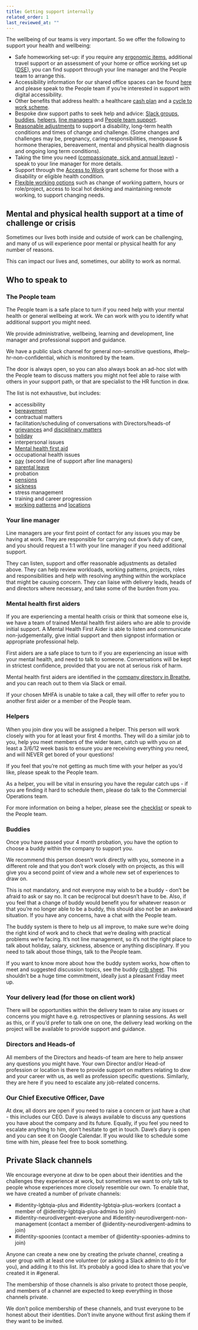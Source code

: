 ```yaml
---
title: Getting support internally
related_order: 1
last_reviewed_at: ""
---
```

The wellbeing of our teams is very important. So we offer the following to support your health and wellbeing:

* Safe homeworking set-up: if you require any [ergonomic items](/staff-handbook/pay-pension-and-benefits/benefits/home-office-equipment/), additional travel support or an assessment of your home or office working set up ([DSE](https://www.hse.gov.uk/msd/dse/)), you can find support through your line manager and the People team to arrange this.
* Accessibility information for our shared office spaces can be found [here](/guides/office-accessibility) and please speak to the People team if you’re interested in support with digital accessibility.
* Other benefits that address health: a healthcare [cash plan](/staff-handbook/pay-pension-and-benefits/benefits/cash-plan/) and a [cycle to work scheme](/staff-handbook/pay-pension-and-benefits/benefits/cycle-to-work-scheme/).
* Bespoke dxw support paths to seek help and advice: [Slack groups](https://docs.google.com/document/d/1rIHYqFdEWSmjkUyScx-tIpoFrICO1hG7-SDnSLOR3JM/edit), [buddies](#buddies), [helpers](#helpers), [line managers](#your-line-manager) and [People team support](#the-people-team).
* [Reasonable adjustments](/staff-handbook/policies-and-procedures/inclusion-diversity-equality/#reasonable-adjustments) to support a disability, long-term health conditions and times of change and challenge. (Some changes and challenges may be, pregnancy, caring responsibilities, menopause & hormone therapies, bereavement, mental and physical health diagnosis and ongoing long term conditions).
* Taking the time you need ([compassionate, sick and annual leave](/staff-handbook/leave/)) - speak to your line manager for more details.
* Support through the [Access to Work](https://www.gov.uk/access-to-work) grant scheme for those with a disability or eligible health condition.
* [Flexible working options](/staff-handbook/flexible-working/) such as change of working pattern, hours or role/project, access to local hot desking and maintaining remote working, to support changing needs.

## Mental and physical health support at a time of challenge or crisis

Sometimes our lives both inside and outside of work can be challenging, and many of us will experience poor mental or physical health for any number of reasons.

This can impact our lives and, sometimes, our ability to work as normal.

## Who to speak to

### The People team

The People team is a safe place to turn if you need help with your mental health or general wellbeing at work. We can work with you to identify what additional support you might need.

We provide administrative, wellbeing, learning and development, line manager and professional support and guidance.

We have a public slack channel for general non-sensitive questions, #help-hr-non-confidential, which is monitored by the team.

The door is always open, so you can also always book an ad-hoc slot with the People team to discuss matters you might not feel able to raise with others in your support path, or that are specialist to the HR function in dxw.

The list is not exhaustive, but includes:

* accessibility
* [bereavement](/staff-handbook/leave/compassionate-leave/)
* contractual matters
* facilitation/scheduling of conversations with Directors/heads-of
* [grievances](/staff-handbook/policies-and-procedures/grievances/) and [disciplinary matters](/staff-handbook/policies-and-procedures/disciplinary-procedure/)
* [holiday](/staff-handbook/leave/holiday/)
* interpersonal issues
* [Mental health first aid](#mental-health-first-aiders)
* occupational health issues
* [pay](/staff-handbook/policies-and-procedures/pay-policy/) (second line of support after line managers)
* [parental leave](/staff-handbook/policies-and-procedures/parental-leave-policy/)
* probation
* [pensions](/staff-handbook/pay-pension-and-benefits/pension/)
* [sickness](/staff-handbook/policies-and-procedures/sickness-policy/)
* stress management
* training and career progression
* [working patterns](/staff-handbook/flexible-working/) and [locations](/staff-handbook/when-and-where-you-work/)

### Your line manager

Line managers are your first point of contact for any issues you may be having at work. They are responsible for carrying out dxw’s duty of care, and you should request a 1:1 with your line manager if you need additional support.

They can listen, support and offer reasonable adjustments as detailed above. They can help review workloads, working patterns, projects, roles and responsibilities and help with resolving anything within the workplace that might be causing concern. They can liaise with delivery leads, heads of and directors where necessary, and take some of the burden from you.

### Mental health first aiders

If you are experiencing a mental health crisis or think that someone else is, we have a team of trained Mental health first aiders who are able to provide initial support. A Mental Health First Aider is able to listen and communicate non-judgementally, give initial support and then signpost information or appropriate professional help.

First aiders are a safe place to turn to if you are experiencing an issue with your mental health, and need to talk to someone. Conversations will be kept in strictest confidence, provided that you are not at serious risk of harm.

Mental health first aiders are identified in the [company directory in Breathe](https://hr.breathehr.com/employees/directory?name=&company_department_id=&company_division_id=&mh=true), and you can reach out to them via Slack or email.

If your chosen MHFA is unable to take a call, they will offer to refer you to another first aider or a member of the People team.

### Helpers

When you join dxw you will be assigned a helper. This person will work closely with you for at least your first 4 months. They will do a similar job to you, help you meet members of the wider team, catch up with you on at least a 3/6/12 week basis to ensure you are receiving everything you need, and will NEVER get bored of your questions!

If you feel that you’re not getting as much time with your helper as you’d like, please speak to the People team.

As a helper, you will be vital in ensuring you have the regular catch ups - if you are finding it hard to schedule them, please do talk to the Commercial Operations team.

For more information on being a helper, please see the
[checklist](https://docs.google.com/document/d/1QPv7Mg7TTlt_OyLRtstAtPQBcId-ct-uTbWqYnso2jI)
or speak to the People team.

### Buddies

Once you have passed your 4 month probation, you have the option to choose a buddy within the company to support you.

We recommend this person doesn’t work directly with you, someone in a different role and that you don’t work closely with on projects, as this will give you a second point of view and a whole new set of experiences to draw on.

This is not mandatory, and not everyone may wish to be a buddy - don’t be afraid to ask or say no. It can be reciprocal but doesn’t have to be. Also, if you feel that a change of buddy would benefit you for whatever reason or that you’re no longer able to be a buddy, this should also not be an awkward situation. If you have any concerns, have a chat with the People team.

The buddy system is there to help us all improve, to make sure we’re doing the right kind of work and to check that we’re dealing with practical problems we’re facing. It’s not line management, so it’s not the right place to talk about holiday, salary, sickness, absence or anything disciplinary. If you need to talk about those things, talk to the People team.

If you want to know more about how the buddy system works, how often to meet and suggested discussion topics, see the buddy [crib sheet](https://docs.google.com/document/d/1PBKwPLFsGWUUzeYAObcFLQJyTPknkLhm2HrbuHwxelU/edit?usp=sharing). This shouldn’t be a huge time commitment, ideally just a pleasant Friday meet up.

### Your delivery lead (for those on client work)

There will be opportunities within the delivery team to raise any issues or concerns you might have e.g. retrospectives or planning sessions. As well as this, or if you’d prefer to talk one on one, the delivery lead working on the project will be available to provide support and guidance.

### Directors and Heads-of

All members of the Directors and heads-of team are here to help answer any questions you might have. Your own Director and/or Head-of profession or location is there to provide support on matters relating to dxw and your career with us, as well as profession specific questions. Similarly, they are here if you need to escalate any job-related concerns.

### Our Chief Executive Officer, Dave

At dxw, all doors are open if you need to raise a concern or just have a chat - this includes our CEO. Dave is always available to discuss any questions you have about the company and its future. Equally, if you feel you need to escalate anything to him, don’t hesitate to get in touch. Dave’s diary is open and you can see it on Google Calendar. If you would like to schedule some time with him, please feel free to book something.

## Private Slack channels

We encourage everyone at dxw to be open about their identities and the challenges they experience at work, but sometimes we want to only talk to people whose experiences more closely resemble our own. To enable that, we have created a number of private channels:

* \#identity-lgbtqia-plus and #identity-lgbtqia-plus-workers (contact a member of @identity-lgbtqia-plus-admins to join)
* \#identity-neurodivergent-everyone and #identity-neurodivergent-non-management (contact a member of @identity-neurodivergent-admins to join)
* \#identity-spoonies (contact a member of @identity-spoonies-admins to join)

Anyone can create a new one by creating the private channel, creating a user group with at least one volunteer (or asking a Slack admin to do it for you), and adding it to this list. It’s probably a good idea to share that you’ve created it in #general.

The membership of those channels is also private to protect those people, and members of a channel are expected to keep everything in those channels private.

We don’t police membership of these channels, and trust everyone to be honest about their identities. Don’t invite anyone without first asking them if they want to be invited.